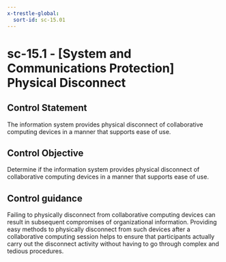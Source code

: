 ```yaml
---
x-trestle-global:
  sort-id: sc-15.01
---
```


# sc-15.1 - \[System and Communications Protection\] Physical Disconnect

## Control Statement

The information system provides physical disconnect of collaborative computing devices in a manner that supports ease of use.

## Control Objective

Determine if the information system provides physical disconnect of collaborative computing devices in a manner that supports ease of use.

## Control guidance

Failing to physically disconnect from collaborative computing devices can result in subsequent compromises of organizational information. Providing easy methods to physically disconnect from such devices after a collaborative computing session helps to ensure that participants actually carry out the disconnect activity without having to go through complex and tedious procedures.

